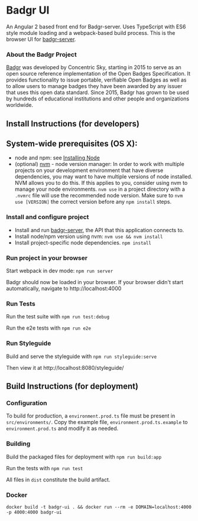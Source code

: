 # Badgr UI
An Angular 2 based front end for Badgr-server. Uses TypeScript with ES6 style module loading and a webpack-based build process. This is the browser UI for [badgr-server](https://github.com/concentricsky/badgr-server-prerelease).

### About the Badgr Project
[Badgr](https://badgr.org) was developed by Concentric Sky, starting in 2015 to serve as an open source reference implementation of the Open Badges Specification. It provides functionality to issue portable, verifiable Open Badges as well as to allow users to manage badges they have been awarded by any issuer that uses this open data standard. Since 2015, Badgr has grown to be used by hundreds of educational institutions and other people and organizations worldwide.

## Install Instructions (for developers)

## System-wide prerequisites (OS X):
* node and npm: see [Installing Node](https://docs.npmjs.com/getting-started/installing-node)
* (optional) [nvm](https://github.com/creationix/nvm) - node version manager: In order to work with multiple projects on your development environment that have diverse dependencies, you may want to have multiple versions of node installed. NVM allows you to do this. If this applies to you, consider using nvm to manage your node environments. `nvm use` in a project directory with a `.nvmrc` file will use the recommended node version. Make sure to `nvm use [VERSION]` the correct version before any `npm install` steps.

### Install and configure project
* Install and run  [badgr-server](https://github.com/concentricsky/badgr-server-prerelease), the API that this application connects to.
* Install node/npm version using nvm: `nvm use && nvm install`
* Install project-specific node dependencies. `npm install`


### Run project in your browser

Start webpack in dev mode: `npm run server`

Badgr should now be loaded in your browser. If your browser didn't start automatically, navigate to http://localhost:4000


### Run Tests

Run the test suite with `npm run test:debug`

Run the e2e tests with `npm run e2e`


### Run Styleguide

Build and serve the styleguide with `npm run styleguide:serve`

Then view it at http://localhost:8080/styleguide/


## Build Instructions (for deployment)

### Configuration

To build for production, a `environment.prod.ts` file must be present in `src/environments/`.
Copy the example file, `environment.prod.ts.example` to `environment.prod.ts` and modify it as needed.

### Building

Build the packaged files for deployment with `npm run build:app`

Run the tests with `npm run test`

All files in `dist` constitute the build artifact.

### Docker

```shell
docker build -t badgr-ui . && docker run --rm -e DOMAIN=localhost:4000 -p 4000:4000 badgr-ui
```
